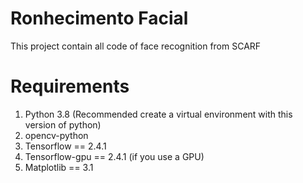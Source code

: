 # Ronhecimento Facial
This project contain all code of face recognition from SCARF 

# Requirements
1.  Python 3.8 (Recommended create a virtual environment with this version of python)
2.  opencv-python
3.  Tensorflow == 2.4.1
4.  Tensorflow-gpu == 2.4.1 (if you use a GPU)
5.  Matplotlib == 3.1

